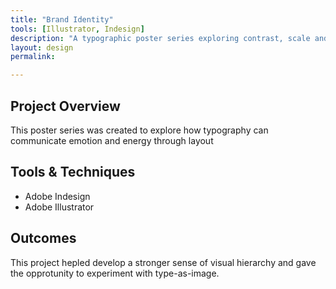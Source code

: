 ```yaml
---
title: "Brand Identity"
tools: [Illustrator, Indesign]
description: "A typographic poster series exploring contrast, scale and rhythm."
layout: design
permalink:

---
```




## Project Overview

This poster series was created to explore how typography can communicate emotion and energy through layout

## Tools & Techniques

- Adobe Indesign
- Adobe Illustrator

## Outcomes

This project hepled develop a stronger sense of visual hierarchy and gave the opprotunity to experiment with type-as-image.